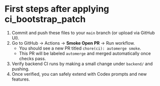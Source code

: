 # First steps after applying ci_bootstrap_patch

1. Commit and push these files to your `main` branch (or upload via GitHub UI).
2. Go to GitHub → Actions → **Smoke Open PR** → Run workflow.
   - You should see a new PR titled `chore(ci): automerge smoke`.
   - This PR will be labeled `automerge` and merged automatically once checks pass.
3. Verify backend CI runs by making a small change under `backend/` and pushing.
4. Once verified, you can safely extend with Codex prompts and new features.
